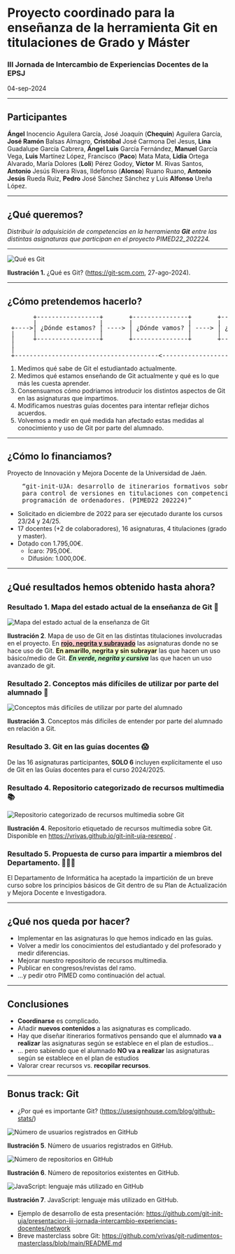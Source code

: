 # Proyecto coordinado para la enseñanza de la herramienta Git en titulaciones de Grado y Máster
### III Jornada de Intercambio de Experiencias Docentes de la EPSJ
04-sep-2024

___

## Participantes

**Ángel** Inocencio Aguilera García, José Joaquín (**Chequin**) Aguilera García, **José Ramón** Balsas Almagro, **Cristóbal** José Carmona Del Jesus, **Lina** Guadalupe García Cabrera, **Ángel Luis** García Fernández, **Manuel** García Vega, **Luis** Martínez López, Francisco (**Paco**) Mata Mata, **Lidia** Ortega Alvarado, María Dolores (**Loli**) Pérez Godoy, **Víctor** M. Rivas Santos, **Antonio** Jesús Rivera Rivas, Ildefonso (**Alonso**) Ruano Ruano, **Antonio Jesús** Rueda Ruiz, **Pedro** José Sánchez Sánchez y Luis **Alfonso** Ureña López.

___

## ¿Qué queremos?
    
*Distribuir la adquisición de competencias en la herramienta **Git** entre las distintas asignaturas que participan en el proyecto PIMED22_202224.*

---
![Qué es Git](./assets/img/git.png)

**Ilustración 1.** ¿Qué es Git? (https://git-scm.com, 27-ago-2024).

---
## ¿Cómo pretendemos hacerlo?
<pre style="text-align: left; line-height: 0.9em;">
       +-----------------+       +---------------+       +--------------+
       |                 |       |               |       |              |
 +---->| ¿Dónde estamos? | ----> | ¿Dónde vamos? | ----> | ¿Cómo vamos? | --->---+
 |     |                 |       |               |       |              |        |
 |     +-----------------+       +---------------+       +--------------+        |
 |                                                                               |
 |                                                                               |
 +---------------------------------------<---------------------------------------+
</pre>

1. Medimos qué sabe de Git el estudiantado actualmente.
2. Medimos qué estamos enseñando de Git actualmente y qué es lo que más les cuesta aprender.
3. Consensuamos cómo podriamos introducir los distintos aspectos de Git en las asignaturas que impartimos.
4. Modificamos nuestras guías docentes para intentar reflejar dichos acuerdos.
5. Volvemos a medir en qué medida han afectado estas medidas al conocimiento y uso de Git por parte del alumnado.

---

## ¿Cómo lo financiamos?

Proyecto de Innovación y Mejora Docente de la Universidad de Jaén.
<pre>
    “git-init-UJA: desarrollo de itinerarios formativos sobre herramientas 
    para control de versiones en titulaciones con competencias en 
    programación de ordenadores. (PIMED22_202224)”
</pre>


* Solicitado en diciembre de 2022 para ser ejecutado durante los cursos 23/24 y 24/25.
* 17 docentes (+2 de colaboradores), 16 asignaturas, 4 titulaciones (grado y master).
* Dotado con 1.795,00€. 
    * Ícaro: 795,00€.
    * Difusión: 1.000,00€.


---

## ¿Qué resultados hemos obtenido hasta ahora?

### Resultado 1. Mapa del estado actual de la enseñanza de Git 🙂
![Mapa del estado actual de la enseñanza de Git](./assets/img/mapa-git-actual-sin-pie.png)


**Ilustración 2**. Mapa de uso de Git en las distintas titulaciones involucradas en el proyecto. En <span style="background-color: rgba(255,0,0,0.2); font-weight: bold;text-decoration: underline;">rojo, negrita y subrayado</span> las asignaturas donde no se hace uso de Git. <span style="background-color: rgba(255,255,0,0.2); font-weight: bold;text-decoration: none;">En amarillo, negrita y sin subrayar</span> las que hacen un uso básico/medio de Git. <span style="background-color: rgba(0,255,0,0.2); font-weight: bold; font-style: italic;">En verde, negrita y cursiva</span> las que hacen un uso avanzado de git.

### Resultado 2. Conceptos más difíciles de utilizar por parte del alumnado 🤔
![Conceptos más difíciles de utilizar por parte del alumnado](./assets/img/conceptos-dificiles-sin-pie.png)

**Ilustración 3**. Conceptos más difíciles de entender por parte del alumnado en relación a Git.

### Resultado 3. Git en las guías docentes 😱

De las 16 asignaturas participantes, **SOLO 6** incluyen explícitamente el uso de Git en las Guías docentes para el curso 2024/2025.

### Resultado 4. Repositorio categorizado de recursos multimedia 📚

![Repositorio categorizado de recursos multimedia sobre Git](./assets/img/git-init-uja-resrepo.png)

**Ilustración 4**. Repositorio etiquetado de recursos multimedia sobre Git. Disponible en https://vrivas.github.io/git-init-uja-resrepo/ .

### Resultado 5. Propuesta de curso para impartir a miembros del Departamento. 👨🏼‍🏫

El Departamento de Informática ha aceptado la impartición de un breve curso sobre los principios básicos de Git dentro de su Plan de Actualización y Mejora Docente e Investigadora.

---
## ¿Qué nos queda por hacer?

* Implementar en las asignaturas lo que hemos indicado en las guías.
* Volver a medir los conocimientos del estudiantado y del profesorado y medir diferencias.
* Mejorar nuestro repositorio de recursos multimedia.
* Publicar en congresos/revistas del ramo.
* ...y pedir otro PIMED como continuación del actual.

---
## Conclusiones

* **Coordinarse** es complicado.
* Añadir **nuevos contenidos** a las asignaturas es complicado.
* Hay que diseñar itinerarios formativos pensando que el alumnado **va a realizar** las asignaturas según se establece en el plan de estudios...
* ... pero sabiendo que el alumnado **NO va a realizar** las asignaturas según se establece en el plan de estudios
* Valorar crear recursos vs. **recopilar recursos**.

---
## Bonus track: Git

* ¿Por qué es importante Git?
(https://usesignhouse.com/blog/github-stats/)

![Número de usuarios registrados en GitHub](./assets/img/usuarios-git.png)

**Ilustración 5**. Número de usuarios registrados en GitHub. 

![Número de repositorios en GitHub](./assets/img/repositorios-git.png)

**Ilustración 6**. Número de repositorios existentes en GitHub. 

![JavaScript: lenguaje más utilizado en GitHub](./assets/img/javascript-git.png)

**Ilustración 7**. JavaScript: lenguaje más utilizado en GitHub. 

* Ejemplo de desarrollo de esta presentación: https://github.com/git-init-uja/presentacion-iii-jornada-intercambio-experiencias-docentes/network
* Breve masterclass sobre Git: https://github.com/vrivas/git-rudimentos-masterclass/blob/main/README.md
